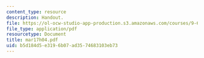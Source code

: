 ```yaml
---
content_type: resource
description: Handout.
file: https://ol-ocw-studio-app-production.s3.amazonaws.com/courses/9-65-cognitive-processes-spring-2004/b5d184d5e3196b07ad3574683103eb73_mar17h04.pdf
file_type: application/pdf
resourcetype: Document
title: mar17h04.pdf
uid: b5d184d5-e319-6b07-ad35-74683103eb73
---
```

